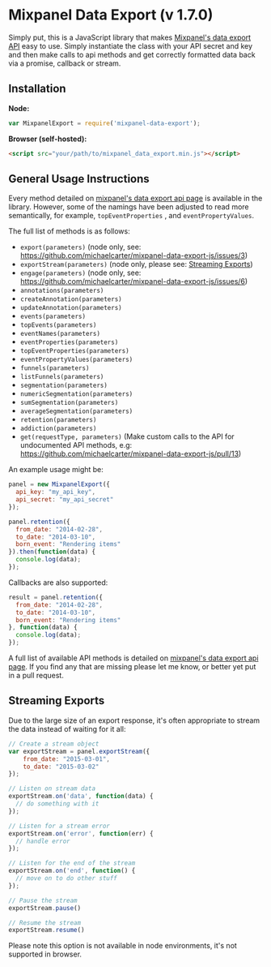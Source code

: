 Mixpanel Data Export (v 1.7.0)
==============================

Simply put, this is a JavaScript library that makes [Mixpanel's data export API](https://mixpanel.com/docs/api-documentation/data-export-api#libs-js) easy to use. Simply instantiate the class with your API secret and key and then make calls to api methods and get correctly formatted data back via a promise, callback or stream.

## Installation

**Node:**

```javascript
var MixpanelExport = require('mixpanel-data-export');
```

**Browser (self-hosted):**

```html
<script src="your/path/to/mixpanel_data_export.min.js"></script>
```

## General Usage Instructions

Every method detailed on [mixpanel's data export api page](https://mixpanel.com/docs/api-documentation/data-export-api#libs-js) is available in the library. However, some of the namings have been adjusted to read more semantically, for example, `topEventProperties` , and `eventPropertyValues`.

The full list of methods is as follows:

 - `export(parameters)` (node only, see: https://github.com/michaelcarter/mixpanel-data-export-js/issues/3)
 - `exportStream(parameters)` (node only, please see: [Streaming Exports](#streaming-exports))
 - `engage(parameters)` (node only, see: https://github.com/michaelcarter/mixpanel-data-export-js/issues/6)
 - `annotations(parameters)`
 - `createAnnotation(parameters)`
 - `updateAnnotation(parameters)`
 - `events(parameters)`
 - `topEvents(parameters)`
 - `eventNames(parameters)`
 - `eventProperties(parameters)`
 - `topEventProperties(parameters)`
 - `eventPropertyValues(parameters)`
 - `funnels(parameters)`
 - `listFunnels(parameters)`
 - `segmentation(parameters)`
 - `numericSegmentation(parameters)`
 - `sumSegmentation(parameters)`
 - `averageSegmentation(parameters)`
 - `retention(parameters)`
 - `addiction(parameters)`
 - `get(requestType, parameters)` (Make custom calls to the API for undocumented API methods, e.g: https://github.com/michaelcarter/mixpanel-data-export-js/pull/13)

An example usage might be:

```javascript
panel = new MixpanelExport({
  api_key: "my_api_key",
  api_secret: "my_api_secret"
});

panel.retention({
  from_date: "2014-02-28",
  to_date: "2014-03-10",
  born_event: "Rendering items"
}).then(function(data) {
  console.log(data);
});
```

Callbacks are also supported:

```javascript
result = panel.retention({
  from_date: "2014-02-28",
  to_date: "2014-03-10",
  born_event: "Rendering items"
}, function(data) {
  console.log(data);
});
```

A full list of available API methods is detailed on [mixpanel's data export api page](https://mixpanel.com/docs/api-documentation/data-export-api#libs-js). If you find any that are missing please let me know, or better yet put in a pull request.


Streaming Exports
---------------

Due to the large size of an export response, it's often appropriate to stream the data instead of waiting for it all:

```javascript 
// Create a stream object
var exportStream = panel.exportStream({
    from_date: "2015-03-01",
    to_date: "2015-03-02"
});

// Listen on stream data
exportStream.on('data', function(data) {
  // do something with it
});

// Listen for a stream error
exportStream.on('error', function(err) {
  // handle error
});

// Listen for the end of the stream
exportStream.on('end', function() {
  // move on to do other stuff
});

// Pause the stream
exportStream.pause()

// Resume the stream
exportStream.resume()
```

Please note this option is not available in node environments, it's not supported in browser.
